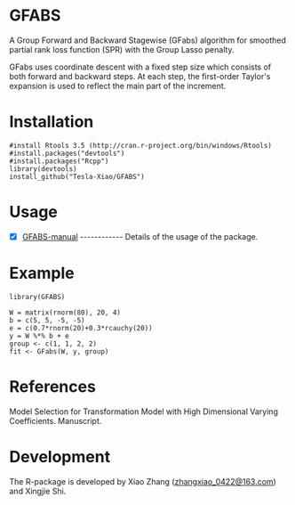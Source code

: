 # GFABS
  A Group Forward and Backward Stagewise (GFabs) algorithm for smoothed partial rank loss function (SPR) with the Group Lasso penalty.
 
  GFabs uses coordinate descent with a fixed step size which consists of both forward and backward steps. At each step, the first-order Taylor's expansion is used to reflect the main part of the increment. 

# Installation

    #install Rtools 3.5 (http://cran.r-project.org/bin/windows/Rtools)
    #install.packages("devtools")
    #install.packages("Rcpp")
    library(devtools)
    install_github("Tesla-Xiao/GFABS")

# Usage

   - [x] [GFABS-manual](https://github.com/Tesla-Xiao/GFABS/inst/GFABS-manual.pdf) ------------ Details of the usage of the package.
   
# Example

    library(GFABS)

    W = matrix(rnorm(80), 20, 4)
    b = c(5, 5, -5, -5)
    e = c(0.7*rnorm(20)+0.3*rcauchy(20))
    y = W %*% b + e
    group <- c(1, 1, 2, 2)
    fit <- GFabs(W, y, group)
    
# References

Model Selection for Transformation Model with High Dimensional Varying Coefficients. Manuscript.

# Development
The R-package is developed by Xiao Zhang (zhangxiao_0422@163.com) and Xingjie Shi.
